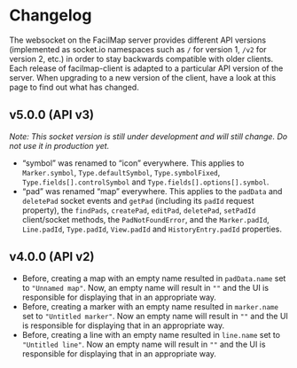 # Changelog

The websocket on the FacilMap server provides different API versions (implemented as socket.io namespaces such as `/` for version 1, `/v2` for version 2, etc.) in order to stay backwards compatible with older clients. Each release of facilmap-client is adapted to a particular API version of the server. When upgrading to a new version of the client, have a look at this page to find out what has changed.

## v5.0.0 (API v3)

_Note: This socket version is still under development and will still change. Do not use it in production yet._

* “symbol” was renamed to “icon” everywhere. This applies to `Marker.symbol`, `Type.defaultSymbol`, `Type.symbolFixed`, `Type.fields[].controlSymbol` and `Type.fields[].options[].symbol`.
* “pad” was renamed “map” everywhere. This applies to the `padData` and `deletePad` socket events and `getPad` (including its `padId` request property), the `findPads`, `createPad`, `editPad`, `deletePad`, `setPadId` client/socket methods, the `PadNotFoundError`, and the `Marker.padId`, `Line.padId`, `Type.padId`, `View.padId` and `HistoryEntry.padId` properties.

## v4.0.0 (API v2)

* Before, creating a map with an empty name resulted in `padData.name` set to `"Unnamed map"`. Now, an empty name will result in `""` and the UI is responsible for displaying that in an appropriate way.
* Before, creating a marker with an empty name resulted in `marker.name` set to `"Untitled marker"`. Now an empty name will result in `""` and the UI is responsible for displaying that in an appropriate way.
* Before, creating a line with an empty name resulted in `line.name` set to `"Untitled line"`. Now an empty name will result in `""` and the UI is responsible for displaying that in an appropriate way.